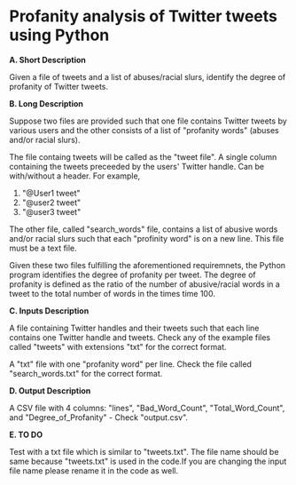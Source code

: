 # Profanity analysis of Twitter tweets using Python
**A. Short Description**

Given a file of tweets and a list of abuses/racial slurs, identify the degree of profanity of Twitter tweets.

**B. Long Description**

Suppose two files are provided such that one file contains Twitter tweets by various users and the other consists of a list of "profanity words" (abuses and/or racial slurs).

The file containg tweets will be called as the "tweet file".  A single column containing the tweets preceeded by the users' Twitter handle. Can be with/without a header. For example,

1. "@User1 tweet"
2. "@user2 tweet"
3. "@user3 tweet"

The other file, called "search_words" file, contains a list of abusive words and/or racial slurs such that each "profinity word" is on a new line. This file must be a text file.

Given these two files fulfilling the aforementioned requiremnets, the Python program identifies the degree of profanity per tweet. The degree of profanity is defined as the ratio of the number of abusive/racial words in a tweet to the total number of words in the times time 100.


**C. Inputs Description**


A file containing Twitter handles and their tweets such that each line contains one Twitter handle and tweets. Check any of the example files called "tweets" with extensions "txt" for the correct format.

A "txt" file with one "profanity word" per line. Check the file called "search_words.txt" for the correct format.

**D. Output Description**


A CSV file with 4 columns: "lines", "Bad_Word_Count", "Total_Word_Count", and "Degree_of_Profanity" - Check "output.csv".

**E. TO DO**


Test with a txt file which is similar to "tweets.txt". The file name should be same because "tweets.txt" is used in the code.If you are changing the input file name please rename it in the code as well.



